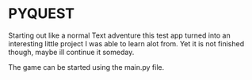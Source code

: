 # PYQUEST
Starting out like a normal Text adventure this test app turned into an interesting little project I was able to learn alot from. Yet it is not finished though, maybe ill continue it someday.

The game can be started using the main.py file.
